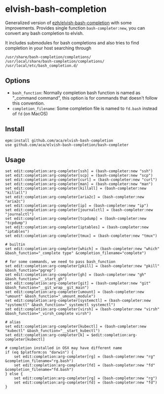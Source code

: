 # elvish-bash-completion

Generalized version of [ezh/elvish-bash-completion](https://github.com/ezh/elvish-bash-completion) with some improvements.
Provides single function `bash-completer:new`, you can convert any bash completion to elvish.

It includes submodules for bash completions and also tries to find completion in your host searching through
```
/usr/share/bash-completion/completions/
/usr/local/share/bash-completion/completions/
/usr/local/etc/bash_completion.d/
```

## Options
- `bash_function`: Normally completion bash function is named as "_command command", this option is for commands that doesn't follow this convention.
- `completion_filename`: Some completion file is named to `fd.bash` instead of `fd` (on MacOS)

## Install
```
epm:install github.com/aca/elvish-bash-completion
use github.com/aca/elvish-bash-completion/bash-completer
```

## Usage
```
set edit:completion:arg-completer[ssh] = (bash-completer:new "ssh")
set edit:completion:arg-completer[scp] = (bash-completer:new "scp")
set edit:completion:arg-completer[curl] = (bash-completer:new "curl")
set edit:completion:arg-completer[man] = (bash-completer:new "man")
set edit:completion:arg-completer[killall] = (bash-completer:new "killall")
set edit:completion:arg-completer[aria2c] = (bash-completer:new "aria2c")
set edit:completion:arg-completer[ip] = (bash-completer:new "ip")
set edit:completion:arg-completer[journalctl] = (bash-completer:new "journalctl")
set edit:completion:arg-completer[tcpdump] = (bash-completer:new "tcpdump")
set edit:completion:arg-completer[iptables] = (bash-completer:new "iptables")
set edit:completion:arg-completer[tmux] = (bash-completer:new "tmux")

# builtin
set edit:completion:arg-completer[which] = (bash-completer:new "which"  &bash_function="_complete type" &completion_filename="complete")

# for some commands, we need to pass bash_function
set edit:completion:arg-completer[pkill] = (bash-completer:new "pkill" &bash_function="pgrep")
set edit:completion:arg-completer[gh] = (bash-completer:new "gh" &bash_function="__start_gh")
set edit:completion:arg-completer[git] = (bash-completer:new "git" &bash_function="__git_wrap__git_main")
set edit:completion:arg-completer[umount] = (bash-completer:new "umount" &bash_function="_umount_module")
set edit:completion:arg-completer[systemctl] = (bash-completer:new "systemctl" &bash_function="_systemctl systemctl")
set edit:completion:arg-completer[virsh] = (bash-completer:new "virsh" &bash_function="_virsh_complete virsh")

# alias
set edit:completion:arg-completer[kubectl] = (bash-completer:new "kubectl" &bash_function="__start_kubectl")
set edit:completion:arg-completer[k] = $edit:completion:arg-completer[kubectl]

# completion installed in OSX may have different name
if (eq $platform:os "darwin") {
    set edit:completion:arg-completer[rg] = (bash-completer:new "rg" &completion_filename="rg.bash")
    set edit:completion:arg-completer[fd] = (bash-completer:new "fd" &completion_filename="fd.bash")
} else {
    set edit:completion:arg-completer[rg] = (bash-completer:new "rg")
    set edit:completion:arg-completer[fd] = (bash-completer:new "fd")
}
```
